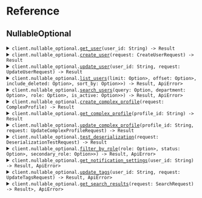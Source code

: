 # Reference
## NullableOptional
<details><summary><code>client.nullable_optional.<a href="/src/api/resources/nullable_optional/client.rs">get_user</a>(user_id: String) -> Result<UserResponse, ApiError></code></summary>
<dl>
<dd>

#### 📝 Description

<dl>
<dd>

<dl>
<dd>

Get a user by ID
</dd>
</dl>
</dd>
</dl>

#### 🔌 Usage

<dl>
<dd>

<dl>
<dd>

```rust
use seed_nullable_optional::{ClientConfig, NullableOptionalClient};

#[tokio::main]
async fn main() {
    let config = ClientConfig {
        ..Default::default()
    };
    let client = NullableOptionalClient::new(config).expect("Failed to build client");
    client
        .nullable_optional
        .get_user(&"userId".to_string(), None)
        .await;
}
```
</dd>
</dl>
</dd>
</dl>

#### ⚙️ Parameters

<dl>
<dd>

<dl>
<dd>

**user_id:** `String` 
    
</dd>
</dl>
</dd>
</dl>


</dd>
</dl>
</details>

<details><summary><code>client.nullable_optional.<a href="/src/api/resources/nullable_optional/client.rs">create_user</a>(request: CreateUserRequest) -> Result<UserResponse, ApiError></code></summary>
<dl>
<dd>

#### 📝 Description

<dl>
<dd>

<dl>
<dd>

Create a new user
</dd>
</dl>
</dd>
</dl>

#### 🔌 Usage

<dl>
<dd>

<dl>
<dd>

```rust
use seed_nullable_optional::{
    Address, ClientConfig, CreateUserRequest, NullableOptionalClient, NullableUserId,
    OptionalUserId,
};
use std::collections::HashMap;

#[tokio::main]
async fn main() {
    let config = ClientConfig {
        ..Default::default()
    };
    let client = NullableOptionalClient::new(config).expect("Failed to build client");
    client
        .nullable_optional
        .create_user(
            &CreateUserRequest {
                username: "username".to_string(),
                email: Some("email".to_string()),
                phone: Some("phone".to_string()),
                address: Some(Some(Address {
                    street: "street".to_string(),
                    city: Some("city".to_string()),
                    state: Some("state".to_string()),
                    zip_code: "zipCode".to_string(),
                    country: Some(Some("country".to_string())),
                    building_id: NullableUserId(Some("buildingId".to_string())),
                    tenant_id: OptionalUserId(Some("tenantId".to_string())),
                })),
            },
            None,
        )
        .await;
}
```
</dd>
</dl>
</dd>
</dl>


</dd>
</dl>
</details>

<details><summary><code>client.nullable_optional.<a href="/src/api/resources/nullable_optional/client.rs">update_user</a>(user_id: String, request: UpdateUserRequest) -> Result<UserResponse, ApiError></code></summary>
<dl>
<dd>

#### 📝 Description

<dl>
<dd>

<dl>
<dd>

Update a user (partial update)
</dd>
</dl>
</dd>
</dl>

#### 🔌 Usage

<dl>
<dd>

<dl>
<dd>

```rust
use seed_nullable_optional::{
    Address, ClientConfig, NullableOptionalClient, NullableUserId, OptionalUserId,
    UpdateUserRequest,
};
use std::collections::HashMap;

#[tokio::main]
async fn main() {
    let config = ClientConfig {
        ..Default::default()
    };
    let client = NullableOptionalClient::new(config).expect("Failed to build client");
    client
        .nullable_optional
        .update_user(
            &"userId".to_string(),
            &UpdateUserRequest {
                username: Some("username".to_string()),
                email: Some(Some("email".to_string())),
                phone: Some("phone".to_string()),
                address: Some(Some(Address {
                    street: "street".to_string(),
                    city: Some("city".to_string()),
                    state: Some("state".to_string()),
                    zip_code: "zipCode".to_string(),
                    country: Some(Some("country".to_string())),
                    building_id: NullableUserId(Some("buildingId".to_string())),
                    tenant_id: OptionalUserId(Some("tenantId".to_string())),
                })),
            },
            None,
        )
        .await;
}
```
</dd>
</dl>
</dd>
</dl>

#### ⚙️ Parameters

<dl>
<dd>

<dl>
<dd>

**user_id:** `String` 
    
</dd>
</dl>
</dd>
</dl>


</dd>
</dl>
</details>

<details><summary><code>client.nullable_optional.<a href="/src/api/resources/nullable_optional/client.rs">list_users</a>(limit: Option<Option<i64>>, offset: Option<Option<i64>>, include_deleted: Option<Option<bool>>, sort_by: Option<Option<Option<String>>>) -> Result<Vec<UserResponse>, ApiError></code></summary>
<dl>
<dd>

#### 📝 Description

<dl>
<dd>

<dl>
<dd>

List all users
</dd>
</dl>
</dd>
</dl>

#### 🔌 Usage

<dl>
<dd>

<dl>
<dd>

```rust
use seed_nullable_optional::{ClientConfig, ListUsersQueryRequest, NullableOptionalClient};

#[tokio::main]
async fn main() {
    let config = ClientConfig {
        ..Default::default()
    };
    let client = NullableOptionalClient::new(config).expect("Failed to build client");
    client
        .nullable_optional
        .list_users(
            &ListUsersQueryRequest {
                limit: Some(1),
                offset: Some(1),
                include_deleted: Some(true),
                sort_by: Some(Some("sortBy".to_string())),
            },
            None,
        )
        .await;
}
```
</dd>
</dl>
</dd>
</dl>

#### ⚙️ Parameters

<dl>
<dd>

<dl>
<dd>

**limit:** `Option<i64>` 
    
</dd>
</dl>

<dl>
<dd>

**offset:** `Option<i64>` 
    
</dd>
</dl>

<dl>
<dd>

**include_deleted:** `Option<bool>` 
    
</dd>
</dl>

<dl>
<dd>

**sort_by:** `Option<Option<String>>` 
    
</dd>
</dl>
</dd>
</dl>


</dd>
</dl>
</details>

<details><summary><code>client.nullable_optional.<a href="/src/api/resources/nullable_optional/client.rs">search_users</a>(query: Option<String>, department: Option<Option<String>>, role: Option<Option<String>>, is_active: Option<Option<Option<bool>>>) -> Result<Vec<UserResponse>, ApiError></code></summary>
<dl>
<dd>

#### 📝 Description

<dl>
<dd>

<dl>
<dd>

Search users
</dd>
</dl>
</dd>
</dl>

#### 🔌 Usage

<dl>
<dd>

<dl>
<dd>

```rust
use seed_nullable_optional::{ClientConfig, NullableOptionalClient, SearchUsersQueryRequest};

#[tokio::main]
async fn main() {
    let config = ClientConfig {
        ..Default::default()
    };
    let client = NullableOptionalClient::new(config).expect("Failed to build client");
    client
        .nullable_optional
        .search_users(
            &SearchUsersQueryRequest {
                query: "query".to_string(),
                department: Some("department".to_string()),
                role: Some("role".to_string()),
                is_active: Some(Some(true)),
            },
            None,
        )
        .await;
}
```
</dd>
</dl>
</dd>
</dl>

#### ⚙️ Parameters

<dl>
<dd>

<dl>
<dd>

**query:** `String` 
    
</dd>
</dl>

<dl>
<dd>

**department:** `Option<String>` 
    
</dd>
</dl>

<dl>
<dd>

**role:** `Option<String>` 
    
</dd>
</dl>

<dl>
<dd>

**is_active:** `Option<Option<bool>>` 
    
</dd>
</dl>
</dd>
</dl>


</dd>
</dl>
</details>

<details><summary><code>client.nullable_optional.<a href="/src/api/resources/nullable_optional/client.rs">create_complex_profile</a>(request: ComplexProfile) -> Result<ComplexProfile, ApiError></code></summary>
<dl>
<dd>

#### 📝 Description

<dl>
<dd>

<dl>
<dd>

Create a complex profile to test nullable enums and unions
</dd>
</dl>
</dd>
</dl>

#### 🔌 Usage

<dl>
<dd>

<dl>
<dd>

```rust
use chrono::{DateTime, Utc};
use seed_nullable_optional::{
    Address, ClientConfig, ComplexProfile, Document, EmailNotification, NotificationMethod,
    NullableOptionalClient, NullableUserId, OptionalUserId, Organization, PushNotification,
    SearchResult, SmsNotification, UserResponse, UserRole, UserStatus,
};
use std::collections::{HashMap, HashSet};

#[tokio::main]
async fn main() {
    let config = ClientConfig {
        ..Default::default()
    };
    let client = NullableOptionalClient::new(config).expect("Failed to build client");
    client
        .nullable_optional
        .create_complex_profile(
            &ComplexProfile {
                id: "id".to_string(),
                nullable_role: Some(UserRole::Admin),
                optional_role: Some(UserRole::Admin),
                optional_nullable_role: Some(Some(UserRole::Admin)),
                nullable_status: Some(UserStatus::Active),
                optional_status: Some(UserStatus::Active),
                optional_nullable_status: Some(Some(UserStatus::Active)),
                nullable_notification: Some(NotificationMethod::Email {
                    data: EmailNotification {
                        email_address: "emailAddress".to_string(),
                        subject: "subject".to_string(),
                        html_content: Some("htmlContent".to_string()),
                    },
                }),
                optional_notification: Some(NotificationMethod::Email {
                    data: EmailNotification {
                        email_address: "emailAddress".to_string(),
                        subject: "subject".to_string(),
                        html_content: Some("htmlContent".to_string()),
                    },
                }),
                optional_nullable_notification: Some(Some(NotificationMethod::Email {
                    data: EmailNotification {
                        email_address: "emailAddress".to_string(),
                        subject: "subject".to_string(),
                        html_content: Some("htmlContent".to_string()),
                    },
                })),
                nullable_search_result: Some(SearchResult::User {
                    data: UserResponse {
                        id: "id".to_string(),
                        username: "username".to_string(),
                        email: Some("email".to_string()),
                        phone: Some("phone".to_string()),
                        created_at: DateTime::parse_from_rfc3339("2024-01-15T09:30:00Z")
                            .unwrap()
                            .with_timezone(&Utc),
                        updated_at: Some(
                            DateTime::parse_from_rfc3339("2024-01-15T09:30:00Z")
                                .unwrap()
                                .with_timezone(&Utc),
                        ),
                        address: Some(Address {
                            street: "street".to_string(),
                            city: Some("city".to_string()),
                            state: Some("state".to_string()),
                            zip_code: "zipCode".to_string(),
                            country: Some(Some("country".to_string())),
                            building_id: NullableUserId(Some("buildingId".to_string())),
                            tenant_id: OptionalUserId(Some("tenantId".to_string())),
                        }),
                    },
                }),
                optional_search_result: Some(SearchResult::User {
                    data: UserResponse {
                        id: "id".to_string(),
                        username: "username".to_string(),
                        email: Some("email".to_string()),
                        phone: Some("phone".to_string()),
                        created_at: DateTime::parse_from_rfc3339("2024-01-15T09:30:00Z")
                            .unwrap()
                            .with_timezone(&Utc),
                        updated_at: Some(
                            DateTime::parse_from_rfc3339("2024-01-15T09:30:00Z")
                                .unwrap()
                                .with_timezone(&Utc),
                        ),
                        address: Some(Address {
                            street: "street".to_string(),
                            city: Some("city".to_string()),
                            state: Some("state".to_string()),
                            zip_code: "zipCode".to_string(),
                            country: Some(Some("country".to_string())),
                            building_id: NullableUserId(Some("buildingId".to_string())),
                            tenant_id: OptionalUserId(Some("tenantId".to_string())),
                        }),
                    },
                }),
                nullable_array: Some(vec![
                    "nullableArray".to_string(),
                    "nullableArray".to_string(),
                ]),
                optional_array: Some(vec![
                    "optionalArray".to_string(),
                    "optionalArray".to_string(),
                ]),
                optional_nullable_array: Some(Some(vec![
                    "optionalNullableArray".to_string(),
                    "optionalNullableArray".to_string(),
                ])),
                nullable_list_of_nullables: Some(vec![
                    Some("nullableListOfNullables".to_string()),
                    Some("nullableListOfNullables".to_string()),
                ]),
                nullable_map_of_nullables: Some(HashMap::from([(
                    "nullableMapOfNullables".to_string(),
                    Some(Address {
                        street: "street".to_string(),
                        city: Some("city".to_string()),
                        state: Some("state".to_string()),
                        zip_code: "zipCode".to_string(),
                        country: Some(Some("country".to_string())),
                        building_id: NullableUserId(Some("buildingId".to_string())),
                        tenant_id: OptionalUserId(Some("tenantId".to_string())),
                    }),
                )])),
                nullable_list_of_unions: Some(vec![
                    NotificationMethod::Email {
                        data: EmailNotification {
                            email_address: "emailAddress".to_string(),
                            subject: "subject".to_string(),
                            html_content: Some("htmlContent".to_string()),
                        },
                    },
                    NotificationMethod::Email {
                        data: EmailNotification {
                            email_address: "emailAddress".to_string(),
                            subject: "subject".to_string(),
                            html_content: Some("htmlContent".to_string()),
                        },
                    },
                ]),
                optional_map_of_enums: Some(HashMap::from([(
                    "optionalMapOfEnums".to_string(),
                    UserRole::Admin,
                )])),
            },
            None,
        )
        .await;
}
```
</dd>
</dl>
</dd>
</dl>


</dd>
</dl>
</details>

<details><summary><code>client.nullable_optional.<a href="/src/api/resources/nullable_optional/client.rs">get_complex_profile</a>(profile_id: String) -> Result<ComplexProfile, ApiError></code></summary>
<dl>
<dd>

#### 📝 Description

<dl>
<dd>

<dl>
<dd>

Get a complex profile by ID
</dd>
</dl>
</dd>
</dl>

#### 🔌 Usage

<dl>
<dd>

<dl>
<dd>

```rust
use seed_nullable_optional::{ClientConfig, NullableOptionalClient};

#[tokio::main]
async fn main() {
    let config = ClientConfig {
        ..Default::default()
    };
    let client = NullableOptionalClient::new(config).expect("Failed to build client");
    client
        .nullable_optional
        .get_complex_profile(&"profileId".to_string(), None)
        .await;
}
```
</dd>
</dl>
</dd>
</dl>

#### ⚙️ Parameters

<dl>
<dd>

<dl>
<dd>

**profile_id:** `String` 
    
</dd>
</dl>
</dd>
</dl>


</dd>
</dl>
</details>

<details><summary><code>client.nullable_optional.<a href="/src/api/resources/nullable_optional/client.rs">update_complex_profile</a>(profile_id: String, request: UpdateComplexProfileRequest) -> Result<ComplexProfile, ApiError></code></summary>
<dl>
<dd>

#### 📝 Description

<dl>
<dd>

<dl>
<dd>

Update complex profile to test nullable field updates
</dd>
</dl>
</dd>
</dl>

#### 🔌 Usage

<dl>
<dd>

<dl>
<dd>

```rust
use chrono::{DateTime, Utc};
use seed_nullable_optional::{
    Address, ClientConfig, EmailNotification, NotificationMethod, NullableOptionalClient,
    NullableUserId, OptionalUserId, SearchResult, UpdateComplexProfileRequest, UserResponse,
};
use std::collections::{HashMap, HashSet};

#[tokio::main]
async fn main() {
    let config = ClientConfig {
        ..Default::default()
    };
    let client = NullableOptionalClient::new(config).expect("Failed to build client");
    client
        .nullable_optional
        .update_complex_profile(
            &"profileId".to_string(),
            &UpdateComplexProfileRequest {
                nullable_role: Some(Some(UserRole::Admin)),
                nullable_status: Some(Some(UserStatus::Active)),
                nullable_notification: Some(Some(NotificationMethod::Email {
                    data: EmailNotification {
                        email_address: "emailAddress".to_string(),
                        subject: "subject".to_string(),
                        html_content: Some("htmlContent".to_string()),
                    },
                })),
                nullable_search_result: Some(Some(SearchResult::User {
                    data: UserResponse {
                        id: "id".to_string(),
                        username: "username".to_string(),
                        email: Some("email".to_string()),
                        phone: Some("phone".to_string()),
                        created_at: DateTime::parse_from_rfc3339("2024-01-15T09:30:00Z")
                            .unwrap()
                            .with_timezone(&Utc),
                        updated_at: Some(
                            DateTime::parse_from_rfc3339("2024-01-15T09:30:00Z")
                                .unwrap()
                                .with_timezone(&Utc),
                        ),
                        address: Some(Address {
                            street: "street".to_string(),
                            city: Some("city".to_string()),
                            state: Some("state".to_string()),
                            zip_code: "zipCode".to_string(),
                            country: Some(Some("country".to_string())),
                            building_id: NullableUserId(Some("buildingId".to_string())),
                            tenant_id: OptionalUserId(Some("tenantId".to_string())),
                        }),
                    },
                })),
                nullable_array: Some(Some(vec![
                    "nullableArray".to_string(),
                    "nullableArray".to_string(),
                ])),
            },
            None,
        )
        .await;
}
```
</dd>
</dl>
</dd>
</dl>

#### ⚙️ Parameters

<dl>
<dd>

<dl>
<dd>

**profile_id:** `String` 
    
</dd>
</dl>

<dl>
<dd>

**nullable_role:** `Option<Option<UserRole>>` 
    
</dd>
</dl>

<dl>
<dd>

**nullable_status:** `Option<Option<UserStatus>>` 
    
</dd>
</dl>

<dl>
<dd>

**nullable_notification:** `Option<Option<NotificationMethod>>` 
    
</dd>
</dl>

<dl>
<dd>

**nullable_search_result:** `Option<Option<SearchResult>>` 
    
</dd>
</dl>

<dl>
<dd>

**nullable_array:** `Option<Option<Vec<String>>>` 
    
</dd>
</dl>
</dd>
</dl>


</dd>
</dl>
</details>

<details><summary><code>client.nullable_optional.<a href="/src/api/resources/nullable_optional/client.rs">test_deserialization</a>(request: DeserializationTestRequest) -> Result<DeserializationTestResponse, ApiError></code></summary>
<dl>
<dd>

#### 📝 Description

<dl>
<dd>

<dl>
<dd>

Test endpoint for validating null deserialization
</dd>
</dl>
</dd>
</dl>

#### 🔌 Usage

<dl>
<dd>

<dl>
<dd>

```rust
use chrono::{DateTime, Utc};
use seed_nullable_optional::{
    Address, ClientConfig, DeserializationTestRequest, Document, EmailNotification,
    NotificationMethod, NullableOptionalClient, NullableUserId, OptionalUserId, Organization,
    PushNotification, SearchResult, SmsNotification, UserResponse, UserRole, UserStatus,
};
use std::collections::{HashMap, HashSet};

#[tokio::main]
async fn main() {
    let config = ClientConfig {
        ..Default::default()
    };
    let client = NullableOptionalClient::new(config).expect("Failed to build client");
    client
        .nullable_optional
        .test_deserialization(
            &DeserializationTestRequest {
                required_string: "requiredString".to_string(),
                nullable_string: Some("nullableString".to_string()),
                optional_string: Some("optionalString".to_string()),
                optional_nullable_string: Some(Some("optionalNullableString".to_string())),
                nullable_enum: Some(UserRole::Admin),
                optional_enum: Some(UserStatus::Active),
                nullable_union: Some(NotificationMethod::Email {
                    data: EmailNotification {
                        email_address: "emailAddress".to_string(),
                        subject: "subject".to_string(),
                        html_content: Some("htmlContent".to_string()),
                    },
                }),
                optional_union: Some(SearchResult::User {
                    data: UserResponse {
                        id: "id".to_string(),
                        username: "username".to_string(),
                        email: Some("email".to_string()),
                        phone: Some("phone".to_string()),
                        created_at: DateTime::parse_from_rfc3339("2024-01-15T09:30:00Z")
                            .unwrap()
                            .with_timezone(&Utc),
                        updated_at: Some(
                            DateTime::parse_from_rfc3339("2024-01-15T09:30:00Z")
                                .unwrap()
                                .with_timezone(&Utc),
                        ),
                        address: Some(Address {
                            street: "street".to_string(),
                            city: Some("city".to_string()),
                            state: Some("state".to_string()),
                            zip_code: "zipCode".to_string(),
                            country: Some(Some("country".to_string())),
                            building_id: NullableUserId(Some("buildingId".to_string())),
                            tenant_id: OptionalUserId(Some("tenantId".to_string())),
                        }),
                    },
                }),
                nullable_list: Some(vec!["nullableList".to_string(), "nullableList".to_string()]),
                nullable_map: Some(HashMap::from([("nullableMap".to_string(), 1)])),
                nullable_object: Some(Address {
                    street: "street".to_string(),
                    city: Some("city".to_string()),
                    state: Some("state".to_string()),
                    zip_code: "zipCode".to_string(),
                    country: Some(Some("country".to_string())),
                    building_id: NullableUserId(Some("buildingId".to_string())),
                    tenant_id: OptionalUserId(Some("tenantId".to_string())),
                }),
                optional_object: Some(Organization {
                    id: "id".to_string(),
                    name: "name".to_string(),
                    domain: Some("domain".to_string()),
                    employee_count: Some(1),
                }),
            },
            None,
        )
        .await;
}
```
</dd>
</dl>
</dd>
</dl>


</dd>
</dl>
</details>

<details><summary><code>client.nullable_optional.<a href="/src/api/resources/nullable_optional/client.rs">filter_by_role</a>(role: Option<Option<UserRole>>, status: Option<Option<UserStatus>>, secondary_role: Option<Option<Option<UserRole>>>) -> Result<Vec<UserResponse>, ApiError></code></summary>
<dl>
<dd>

#### 📝 Description

<dl>
<dd>

<dl>
<dd>

Filter users by role with nullable enum
</dd>
</dl>
</dd>
</dl>

#### 🔌 Usage

<dl>
<dd>

<dl>
<dd>

```rust
use seed_nullable_optional::{ClientConfig, FilterByRoleQueryRequest, NullableOptionalClient};

#[tokio::main]
async fn main() {
    let config = ClientConfig {
        ..Default::default()
    };
    let client = NullableOptionalClient::new(config).expect("Failed to build client");
    client
        .nullable_optional
        .filter_by_role(
            &FilterByRoleQueryRequest {
                role: Some(UserRole::Admin),
                status: Some(UserStatus::Active),
                secondary_role: Some(Some(UserRole::Admin)),
            },
            None,
        )
        .await;
}
```
</dd>
</dl>
</dd>
</dl>

#### ⚙️ Parameters

<dl>
<dd>

<dl>
<dd>

**role:** `Option<UserRole>` 
    
</dd>
</dl>

<dl>
<dd>

**status:** `Option<UserStatus>` 
    
</dd>
</dl>

<dl>
<dd>

**secondary_role:** `Option<Option<UserRole>>` 
    
</dd>
</dl>
</dd>
</dl>


</dd>
</dl>
</details>

<details><summary><code>client.nullable_optional.<a href="/src/api/resources/nullable_optional/client.rs">get_notification_settings</a>(user_id: String) -> Result<Option<NotificationMethod>, ApiError></code></summary>
<dl>
<dd>

#### 📝 Description

<dl>
<dd>

<dl>
<dd>

Get notification settings which may be null
</dd>
</dl>
</dd>
</dl>

#### 🔌 Usage

<dl>
<dd>

<dl>
<dd>

```rust
use seed_nullable_optional::{ClientConfig, NullableOptionalClient};

#[tokio::main]
async fn main() {
    let config = ClientConfig {
        ..Default::default()
    };
    let client = NullableOptionalClient::new(config).expect("Failed to build client");
    client
        .nullable_optional
        .get_notification_settings(&"userId".to_string(), None)
        .await;
}
```
</dd>
</dl>
</dd>
</dl>

#### ⚙️ Parameters

<dl>
<dd>

<dl>
<dd>

**user_id:** `String` 
    
</dd>
</dl>
</dd>
</dl>


</dd>
</dl>
</details>

<details><summary><code>client.nullable_optional.<a href="/src/api/resources/nullable_optional/client.rs">update_tags</a>(user_id: String, request: UpdateTagsRequest) -> Result<Vec<String>, ApiError></code></summary>
<dl>
<dd>

#### 📝 Description

<dl>
<dd>

<dl>
<dd>

Update tags to test array handling
</dd>
</dl>
</dd>
</dl>

#### 🔌 Usage

<dl>
<dd>

<dl>
<dd>

```rust
use seed_nullable_optional::{ClientConfig, NullableOptionalClient, UpdateTagsRequest};
use std::collections::{HashMap, HashSet};

#[tokio::main]
async fn main() {
    let config = ClientConfig {
        ..Default::default()
    };
    let client = NullableOptionalClient::new(config).expect("Failed to build client");
    client
        .nullable_optional
        .update_tags(
            &"userId".to_string(),
            &UpdateTagsRequest {
                tags: Some(vec!["tags".to_string(), "tags".to_string()]),
                categories: Some(vec!["categories".to_string(), "categories".to_string()]),
                labels: Some(Some(vec!["labels".to_string(), "labels".to_string()])),
            },
            None,
        )
        .await;
}
```
</dd>
</dl>
</dd>
</dl>

#### ⚙️ Parameters

<dl>
<dd>

<dl>
<dd>

**user_id:** `String` 
    
</dd>
</dl>

<dl>
<dd>

**tags:** `Option<Vec<String>>` 
    
</dd>
</dl>

<dl>
<dd>

**categories:** `Option<Vec<String>>` 
    
</dd>
</dl>

<dl>
<dd>

**labels:** `Option<Option<Vec<String>>>` 
    
</dd>
</dl>
</dd>
</dl>


</dd>
</dl>
</details>

<details><summary><code>client.nullable_optional.<a href="/src/api/resources/nullable_optional/client.rs">get_search_results</a>(request: SearchRequest) -> Result<Option<Vec<SearchResult>>, ApiError></code></summary>
<dl>
<dd>

#### 📝 Description

<dl>
<dd>

<dl>
<dd>

Get search results with nullable unions
</dd>
</dl>
</dd>
</dl>

#### 🔌 Usage

<dl>
<dd>

<dl>
<dd>

```rust
use seed_nullable_optional::{ClientConfig, NullableOptionalClient, SearchRequest};
use std::collections::{HashMap, HashSet};

#[tokio::main]
async fn main() {
    let config = ClientConfig {
        ..Default::default()
    };
    let client = NullableOptionalClient::new(config).expect("Failed to build client");
    client
        .nullable_optional
        .get_search_results(
            &SearchRequest {
                query: "query".to_string(),
                filters: Some(HashMap::from([(
                    "filters".to_string(),
                    Some("filters".to_string()),
                )])),
                include_types: Some(vec!["includeTypes".to_string(), "includeTypes".to_string()]),
            },
            None,
        )
        .await;
}
```
</dd>
</dl>
</dd>
</dl>

#### ⚙️ Parameters

<dl>
<dd>

<dl>
<dd>

**query:** `String` 
    
</dd>
</dl>

<dl>
<dd>

**filters:** `Option<std::collections::HashMap<String, Option<String>>>` 
    
</dd>
</dl>

<dl>
<dd>

**include_types:** `Option<Vec<String>>` 
    
</dd>
</dl>
</dd>
</dl>


</dd>
</dl>
</details>
